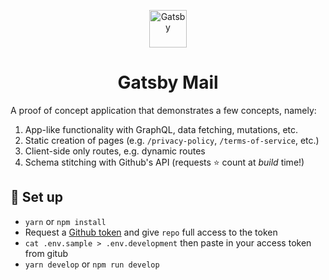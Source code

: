 <p align="center">
  <a href="https://www.gatsbyjs.org">
    <img alt="Gatsby" src="https://www.gatsbyjs.org/monogram.svg" width="60" />
  </a>
</p>
<h1 align="center">
  Gatsby Mail
</h1>

A proof of concept application that demonstrates a few concepts, namely:

1. App-like functionality with GraphQL, data fetching, mutations, etc.
1. Static creation of pages (e.g. `/privacy-policy`, `/terms-of-service`, etc.)
1. Client-side only routes, e.g. dynamic routes
1. Schema stitching with Github's API (requests ⭐ count at _build_ time!)

## 🚀 Set up

- `yarn` or `npm install`
- Request a [Github token](https://github.com/settings/tokens) and give `repo` full access to the token
- `cat .env.sample > .env.development` then paste in your access token from gitub
- `yarn develop` or `npm run develop`

